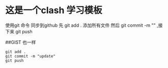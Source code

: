 # 这是一个clash 学习模板
使用git 命令 同步到github 
先 git add . 添加所有文件 然后 git commit -m ""  ,接下来 git push

##GIST 也一样

    git add .
    git commit -m "update"
    git push






